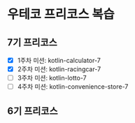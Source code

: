 # 우테코 프리코스 복습

## 7기 프리코스

- [X] 1주차 미션: kotlin-calculator-7
- [X] 2주차 미션: kotlin-racingcar-7
- [ ] 3주차 미션: kotlin-lotto-7
- [ ] 4주차 미션: kotlin-convenience-store-7

## 6기 프리코스
